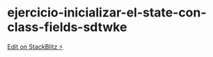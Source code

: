 # ejercicio-inicializar-el-state-con-class-fields-sdtwke

[Edit on StackBlitz ⚡️](https://stackblitz.com/edit/ejercicio-inicializar-el-state-con-class-fields-sdtwke)